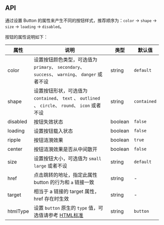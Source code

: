 ## API

通过设置 Button 的属性来产生不同的按钮样式，推荐顺序为：`color` -> `shape` -> `size` -> `loading` -> `disabled`。

按钮的属性说明如下：

| 属性 | 说明 | 类型 | 默认值 |
| --- | --- | --- | --- |
| color | 设置按钮颜色类型，可选值为`primary`、 `secondary`、 `success`、 `warning`、 `danger` 或者不设 | string | `default` |
| shape | 设置按钮形状，可选值为 `contained`、 `text` 、 `outlined` 、 `circle`、 `round`、 `icon` 或者不设 | string | `contained` |
| disabled | 按钮失效状态 | boolean | `false` |
| loading | 设置按钮载入状态 | boolean | `false` |
| ripple | 按钮涟漪效果 | boolean | `true` |
| center | 按钮涟漪效果是否从中间散开 | boolean | `false` |
| size | 设置按钮大小，可选值为 `small` `large` 或者不设 | string | `default` |
| href | 点击跳转的地址，指定此属性 button 的行为和 `a` 链接一致 | string | - |
| target | 相当于 a 链接的 target 属性，href 存在时生效 | string | - |
| htmlType | 设置 `button` 原生的 `type` 值，可选值请参考 [HTML标准](https://developer.mozilla.org/en-US/docs/Web/HTML/Element/button#attr-type) | string | `button` |

